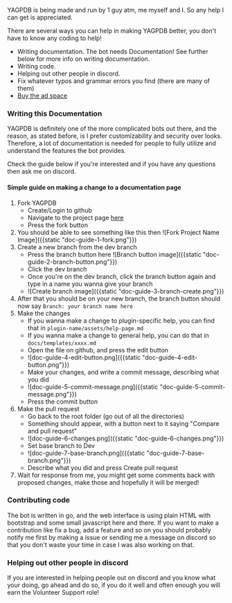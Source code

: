 YAGPDB is being made and run by 1 guy atm, me myself and I. So any help I can get is appreciated.

There are several ways you can help in making YAGPDB better, you don't have to know any coding to help!

 - Writing documentation. The bot needs Documentation! See further below for more info on writing documentation.
 - Writing code.
 - Helping out other people in discord.
 - Fix whatever typos and grammar errors you find (there are many of them)
 - [Buy the ad space](/docs/ads)

### Writing this Documentation

YAGPDB is definitely one of the more complicated bots out there, and the reason, as stated before, is I prefer customizability and security over looks. Therefore, a lot of documentation is needed for people to fully utilize and understand the features the bot provides.

Check the guide below if you're interested and if you have any questions then ask me on discord.

#### Simple guide on making a change to a documentation page

 1. Fork YAGPDB
    - Create/Login to github
    - Navigate to the project page [here](https://github.com/jonas747/yagpdb)
    - Press the fork button
 2. You should be able to see something like this then ![Fork Project Name Image]({{static "doc-guide-1-fork.png"}})
 3. Create a new branch from the dev branch
    - Press the branch button here ![Branch button image]({{static "doc-guide-2-branch-button.png"}})
    - Click the dev branch
    - Once you're on the dev branch, click the branch button again and type in a name you wanna give your branch
    - ![Create branch image]({{static "doc-guide-3-branch-create.png"}})
 4. After that you should be on your new branch, the branch button should now say `Branch: your branch name here`
 5. Make the changes
    - If you wanna make a change to plugin-specific help, you can find that in `plugin-name/assets/help-page.md`
    - If you wanna make a change to general help, you can do that in `docs/templates/xxxx.md`
    - Open the file on github, and press the edit button 
    - ![doc-guide-4-edit-button.png]({{static "doc-guide-4-edit-button.png"}})
    - Make your changes, and write a commit message, describing what you did 
    - ![doc-guide-5-commit-message.png]({{static "doc-guide-5-commit-message.png"}})
    - Press the commit button
 6. Make the pull request
    - Go back to the root folder (go out of all the directories)
    - Something should appear, with a button next to it saying "Compare and pull request"
    - ![doc-guide-6-changes.png]({{static "doc-guide-6-changes.png"}})
    - Set base branch to Dev
    - ![doc-guide-7-base-branch.png]({{static "doc-guide-7-base-branch.png"}})
    - Describe what you did and press Create pull request
 7. Wait for response from me, you might get some comments back with proposed changes, make those and hopefully it will be merged!


### Contributing code

The bot is written in go, and the web interface is using plain HTML with bootstrap and some small javascript here and there. If you want to make a contribution like fix a bug, add a feature and so on you should probably notify me first by making a issue or sending me a message on discord so that you don't waste your time in case I was also working on that.

### Helping out other people in discord

If you are interested in helping people out on discord and you know what your doing, go ahead and do so, if you do it well and often enough you will earn the Volunteer Support role!
